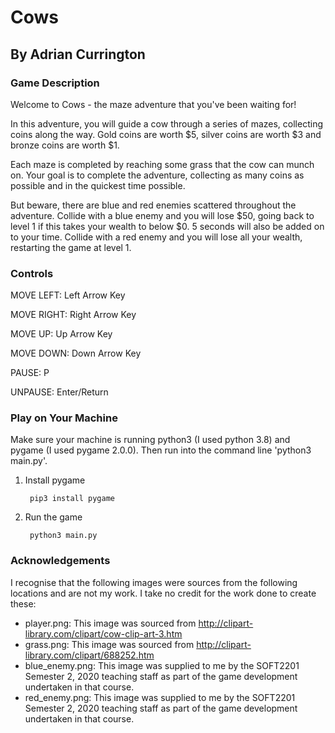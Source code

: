 # Cows
## By Adrian Currington

### Game Description
Welcome to Cows - the maze adventure that you've been waiting for!

In this adventure, you will guide a cow through a series of mazes, collecting coins along
the way. Gold coins are worth $5, silver coins are worth $3 and bronze coins are worth $1.

Each maze is completed by reaching some grass that the cow can munch on. Your goal is to complete the adventure, collecting as many coins as possible and in the quickest time possible.

But beware, there are blue and red enemies scattered throughout the adventure. Collide with a blue enemy and you will lose $50, going back to level 1 if this takes your wealth to below $0. 5 seconds will also be added on to your time. Collide with a red enemy and you will lose all your wealth, restarting the game at level 1.

### Controls
MOVE LEFT: Left Arrow Key 

MOVE RIGHT: Right Arrow Key

MOVE UP: Up Arrow Key

MOVE DOWN: Down Arrow Key

PAUSE: P

UNPAUSE: Enter/Return

### Play on Your Machine
Make sure your machine is running python3 (I used python 3.8) and pygame (I used pygame 2.0.0). Then run into the command line 'python3 main.py'.

1. Install pygame

        pip3 install pygame
      
2. Run the game

        python3 main.py

### Acknowledgements
I recognise that the following images were sources from the following locations and are not my work. I take no credit for the work done to create these:
- player.png: This image was sourced from http://clipart-library.com/clipart/cow-clip-art-3.htm
- grass.png: This image was sourced from http://clipart-library.com/clipart/688252.htm
- blue_enemy.png: This image was supplied to me by the SOFT2201 Semester 2, 2020 teaching staff as part of the game development undertaken in that course.
- red_enemy.png: This image was supplied to me by the SOFT2201 Semester 2, 2020 teaching staff as part of the game development undertaken in that course.
